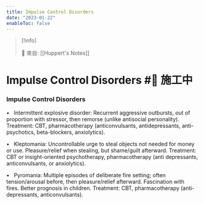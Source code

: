 ```yaml
---
title: Impulse Control Disorders
date: "2023-01-22"
enableToc: false
---
```


> [!info]
>
> 🌱 來自: [[Huppert's Notes]]

# Impulse Control Disorders #🚧 施工中

### Impulse Control Disorders

•   Intermittent explosive disorder: Recurrent aggressive outbursts, out of proportion with stressor, then remorse (unlike antisocial personality). Treatment: CBT, pharmacotherapy (anticonvulsants, antidepressants, anti-psychotics, beta-blockers, anxiolytics).

•   Kleptomania: Uncontrollable urge to steal objects not needed for money or use. Pleasure/relief when stealing, but shame/guilt afterward. Treatment: CBT or insight-oriented psychotherapy, pharmacotherapy (anti depressants, anticonvulsants, or anxiolytics).

•   Pyromania: Multiple episodes of deliberate fire setting; often tension/arousal before, then pleasure/relief afterward. Fascination with fires. Better prognosis in children. Treatment: CBT, pharmacotherapy (anti-depressants, anticonvulsants).

